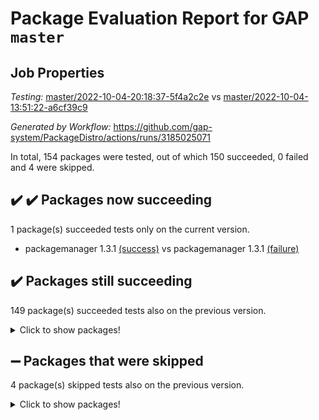 # Package Evaluation Report for GAP `master`

## Job Properties

*Testing:* [master/2022-10-04-20:18:37-5f4a2c2e](https://github.com/gap-system/PackageDistro/blob/data/reports/master/2022-10-04-20:18:37-5f4a2c2e) vs [master/2022-10-04-13:51:22-a6cf39c9](https://github.com/gap-system/PackageDistro/blob/data/reports/master/2022-10-04-13:51:22-a6cf39c9)

*Generated by Workflow:* https://github.com/gap-system/PackageDistro/actions/runs/3185025071

In total, 154 packages were tested, out of which 150 succeeded, 0 failed and 4 were skipped.

## :heavy_check_mark: :heavy_check_mark: Packages now succeeding

1 package(s) succeeded tests only on the current version.
- packagemanager 1.3.1 [(success)](https://github.com/gap-system/PackageDistro/actions/runs/3185025071/jobs/5194289376) vs packagemanager 1.3.1 [(failure)](https://github.com/gap-system/PackageDistro/actions/runs/3182438019/jobs/5188681963)

## :heavy_check_mark: Packages still succeeding

149 package(s) succeeded tests also on the previous version.
<details><summary>Click to show packages!</summary>

- 4ti2interface 2022.09-01 [(success)](https://github.com/gap-system/PackageDistro/actions/runs/3185025071/jobs/5194277921)
- ace 5.6.1 [(success)](https://github.com/gap-system/PackageDistro/actions/runs/3185025071/jobs/5194278063)
- aclib 1.3.2 [(success)](https://github.com/gap-system/PackageDistro/actions/runs/3185025071/jobs/5194278204)
- agt 0.2 [(success)](https://github.com/gap-system/PackageDistro/actions/runs/3185025071/jobs/5194278336)
- alnuth 3.2.1 [(success)](https://github.com/gap-system/PackageDistro/actions/runs/3185025071/jobs/5194278467)
- anupq 3.2.6 [(success)](https://github.com/gap-system/PackageDistro/actions/runs/3185025071/jobs/5194278608)
- atlasrep 2.1.5 [(success)](https://github.com/gap-system/PackageDistro/actions/runs/3185025071/jobs/5194278782)
- autodoc 2022.07.10 [(success)](https://github.com/gap-system/PackageDistro/actions/runs/3185025071/jobs/5194278909)
- automata 1.15 [(success)](https://github.com/gap-system/PackageDistro/actions/runs/3185025071/jobs/5194279075)
- automgrp 1.3.2 [(success)](https://github.com/gap-system/PackageDistro/actions/runs/3185025071/jobs/5194279222)
- autpgrp 1.11 [(success)](https://github.com/gap-system/PackageDistro/actions/runs/3185025071/jobs/5194279388)
- cap 2022.09-24 [(success)](https://github.com/gap-system/PackageDistro/actions/runs/3185025071/jobs/5194279507)
- caratinterface 2.3.4 [(success)](https://github.com/gap-system/PackageDistro/actions/runs/3185025071/jobs/5194279604)
- cddinterface 2022.08.11 [(success)](https://github.com/gap-system/PackageDistro/actions/runs/3185025071/jobs/5194279711)
- circle 1.6.5 [(success)](https://github.com/gap-system/PackageDistro/actions/runs/3185025071/jobs/5194279816)
- classicpres 1.22 [(success)](https://github.com/gap-system/PackageDistro/actions/runs/3185025071/jobs/5194279955)
- cohomolo 1.6.10 [(success)](https://github.com/gap-system/PackageDistro/actions/runs/3185025071/jobs/5194280043)
- congruence 1.2.4 [(success)](https://github.com/gap-system/PackageDistro/actions/runs/3185025071/jobs/5194280168)
- corelg 1.56 [(success)](https://github.com/gap-system/PackageDistro/actions/runs/3185025071/jobs/5194280281)
- crime 1.6 [(success)](https://github.com/gap-system/PackageDistro/actions/runs/3185025071/jobs/5194280419)
- crisp 1.4.5 [(success)](https://github.com/gap-system/PackageDistro/actions/runs/3185025071/jobs/5194280535)
- crypting 0.10.2 [(success)](https://github.com/gap-system/PackageDistro/actions/runs/3185025071/jobs/5194280702)
- cryst 4.1.25 [(success)](https://github.com/gap-system/PackageDistro/actions/runs/3185025071/jobs/5194280834)
- crystcat 1.1.10 [(success)](https://github.com/gap-system/PackageDistro/actions/runs/3185025071/jobs/5194280967)
- ctbllib 1.3.4 [(success)](https://github.com/gap-system/PackageDistro/actions/runs/3185025071/jobs/5194281127)
- cubefree 1.19 [(success)](https://github.com/gap-system/PackageDistro/actions/runs/3185025071/jobs/5194281249)
- curlinterface 2.3.1 [(success)](https://github.com/gap-system/PackageDistro/actions/runs/3185025071/jobs/5194281360)
- cvec 2.7.6 [(success)](https://github.com/gap-system/PackageDistro/actions/runs/3185025071/jobs/5194281489)
- datastructures 0.2.7 [(success)](https://github.com/gap-system/PackageDistro/actions/runs/3185025071/jobs/5194281603)
- deepthought 1.0.5 [(success)](https://github.com/gap-system/PackageDistro/actions/runs/3185025071/jobs/5194281693)
- design 1.7 [(success)](https://github.com/gap-system/PackageDistro/actions/runs/3185025071/jobs/5194281775)
- difsets 2.3.1 [(success)](https://github.com/gap-system/PackageDistro/actions/runs/3185025071/jobs/5194281858)
- digraphs 1.6.0 [(success)](https://github.com/gap-system/PackageDistro/actions/runs/3185025071/jobs/5194281944)
- edim 1.3.6 [(success)](https://github.com/gap-system/PackageDistro/actions/runs/3185025071/jobs/5194282025)
- example 4.3.2 [(success)](https://github.com/gap-system/PackageDistro/actions/runs/3185025071/jobs/5194282105)
- examplesforhomalg 2022.08-04 [(success)](https://github.com/gap-system/PackageDistro/actions/runs/3185025071/jobs/5194282196)
- factint 1.6.3 [(success)](https://github.com/gap-system/PackageDistro/actions/runs/3185025071/jobs/5194282331)
- ferret 1.0.8 [(success)](https://github.com/gap-system/PackageDistro/actions/runs/3185025071/jobs/5194282413)
- fga 1.4.0 [(success)](https://github.com/gap-system/PackageDistro/actions/runs/3185025071/jobs/5194282493)
- fining 1.5.1 [(success)](https://github.com/gap-system/PackageDistro/actions/runs/3185025071/jobs/5194282578)
- float 1.0.3 [(success)](https://github.com/gap-system/PackageDistro/actions/runs/3185025071/jobs/5194282661)
- format 1.4.3 [(success)](https://github.com/gap-system/PackageDistro/actions/runs/3185025071/jobs/5194282755)
- forms 1.2.8 [(success)](https://github.com/gap-system/PackageDistro/actions/runs/3185025071/jobs/5194282841)
- fplsa 1.2.5 [(success)](https://github.com/gap-system/PackageDistro/actions/runs/3185025071/jobs/5194282916)
- fr 2.4.10 [(success)](https://github.com/gap-system/PackageDistro/actions/runs/3185025071/jobs/5194283043)
- francy 1.2.5 [(success)](https://github.com/gap-system/PackageDistro/actions/runs/3185025071/jobs/5194283127)
- fwtree 1.3 [(success)](https://github.com/gap-system/PackageDistro/actions/runs/3185025071/jobs/5194283229)
- gapdoc 1.6.6 [(success)](https://github.com/gap-system/PackageDistro/actions/runs/3185025071/jobs/5194283316)
- gauss 2022.09-01 [(success)](https://github.com/gap-system/PackageDistro/actions/runs/3185025071/jobs/5194283391)
- gaussforhomalg 2022.08-03 [(success)](https://github.com/gap-system/PackageDistro/actions/runs/3185025071/jobs/5194283505)
- gbnp 1.0.5 [(success)](https://github.com/gap-system/PackageDistro/actions/runs/3185025071/jobs/5194283570)
- generalizedmorphismsforcap 2022.09-01 [(success)](https://github.com/gap-system/PackageDistro/actions/runs/3185025071/jobs/5194283671)
- genss 1.6.8 [(success)](https://github.com/gap-system/PackageDistro/actions/runs/3185025071/jobs/5194283767)
- gradedmodules 2022.09-02 [(success)](https://github.com/gap-system/PackageDistro/actions/runs/3185025071/jobs/5194283850)
- gradedringforhomalg 2022.08-02 [(success)](https://github.com/gap-system/PackageDistro/actions/runs/3185025071/jobs/5194283933)
- grape 4.8.5 [(success)](https://github.com/gap-system/PackageDistro/actions/runs/3185025071/jobs/5194284012)
- groupoids 1.71 [(success)](https://github.com/gap-system/PackageDistro/actions/runs/3185025071/jobs/5194284105)
- grpconst 2.6.2 [(success)](https://github.com/gap-system/PackageDistro/actions/runs/3185025071/jobs/5194284198)
- guarana 0.96.3 [(success)](https://github.com/gap-system/PackageDistro/actions/runs/3185025071/jobs/5194284321)
- guava 3.17 [(success)](https://github.com/gap-system/PackageDistro/actions/runs/3185025071/jobs/5194284412)
- hap 1.47 [(success)](https://github.com/gap-system/PackageDistro/actions/runs/3185025071/jobs/5194284499)
- hapcryst 0.1.15 [(success)](https://github.com/gap-system/PackageDistro/actions/runs/3185025071/jobs/5194284598)
- hecke 1.5.3 [(success)](https://github.com/gap-system/PackageDistro/actions/runs/3185025071/jobs/5194284678)
- help 3.5 [(success)](https://github.com/gap-system/PackageDistro/actions/runs/3185025071/jobs/5194284778)
- homalg 2022.08-04 [(success)](https://github.com/gap-system/PackageDistro/actions/runs/3185025071/jobs/5194284891)
- homalgtocas 2022.09-01 [(success)](https://github.com/gap-system/PackageDistro/actions/runs/3185025071/jobs/5194284995)
- idrel 2.44 [(success)](https://github.com/gap-system/PackageDistro/actions/runs/3185025071/jobs/5194285089)
- images 1.3.1 [(success)](https://github.com/gap-system/PackageDistro/actions/runs/3185025071/jobs/5194285174)
- intpic 0.3.0 [(success)](https://github.com/gap-system/PackageDistro/actions/runs/3185025071/jobs/5194285260)
- io 4.7.3 [(success)](https://github.com/gap-system/PackageDistro/actions/runs/3185025071/jobs/5194285362)
- io_forhomalg 2022.09-01 [(success)](https://github.com/gap-system/PackageDistro/actions/runs/3185025071/jobs/5194285513)
- irredsol 1.4.3 [(success)](https://github.com/gap-system/PackageDistro/actions/runs/3185025071/jobs/5194285627)
- json 2.1.0 [(success)](https://github.com/gap-system/PackageDistro/actions/runs/3185025071/jobs/5194285719)
- jupyterkernel 1.4.1 [(success)](https://github.com/gap-system/PackageDistro/actions/runs/3185025071/jobs/5194285811)
- jupyterviz 1.5.6 [(success)](https://github.com/gap-system/PackageDistro/actions/runs/3185025071/jobs/5194285911)
- kan 1.34 [(success)](https://github.com/gap-system/PackageDistro/actions/runs/3185025071/jobs/5194286012)
- kbmag 1.5.10 [(success)](https://github.com/gap-system/PackageDistro/actions/runs/3185025071/jobs/5194286137)
- laguna 3.9.5 [(success)](https://github.com/gap-system/PackageDistro/actions/runs/3185025071/jobs/5194286282)
- liealgdb 2.2.1 [(success)](https://github.com/gap-system/PackageDistro/actions/runs/3185025071/jobs/5194286452)
- liepring 2.7 [(success)](https://github.com/gap-system/PackageDistro/actions/runs/3185025071/jobs/5194286615)
- liering 2.4.2 [(success)](https://github.com/gap-system/PackageDistro/actions/runs/3185025071/jobs/5194286743)
- linearalgebraforcap 2022.09-12 [(success)](https://github.com/gap-system/PackageDistro/actions/runs/3185025071/jobs/5194286879)
- localizeringforhomalg 2022.09-01 [(success)](https://github.com/gap-system/PackageDistro/actions/runs/3185025071/jobs/5194286993)
- loops 3.4.2 [(success)](https://github.com/gap-system/PackageDistro/actions/runs/3185025071/jobs/5194287122)
- lpres 1.0.3 [(success)](https://github.com/gap-system/PackageDistro/actions/runs/3185025071/jobs/5194287222)
- majoranaalgebras 1.4 [(success)](https://github.com/gap-system/PackageDistro/actions/runs/3185025071/jobs/5194287296)
- mapclass 1.4.6 [(success)](https://github.com/gap-system/PackageDistro/actions/runs/3185025071/jobs/5194287395)
- matgrp 0.70 [(success)](https://github.com/gap-system/PackageDistro/actions/runs/3185025071/jobs/5194287492)
- matricesforhomalg 2022.09-01 [(success)](https://github.com/gap-system/PackageDistro/actions/runs/3185025071/jobs/5194287626)
- modisom 2.5.3 [(success)](https://github.com/gap-system/PackageDistro/actions/runs/3185025071/jobs/5194287781)
- modulepresentationsforcap 2022.09-02 [(success)](https://github.com/gap-system/PackageDistro/actions/runs/3185025071/jobs/5194287942)
- modules 2022.09-01 [(success)](https://github.com/gap-system/PackageDistro/actions/runs/3185025071/jobs/5194288100)
- monoidalcategories 2022.09-11 [(success)](https://github.com/gap-system/PackageDistro/actions/runs/3185025071/jobs/5194288251)
- nconvex 2022.09-01 [(success)](https://github.com/gap-system/PackageDistro/actions/runs/3185025071/jobs/5194288371)
- nilmat 1.4.2 [(success)](https://github.com/gap-system/PackageDistro/actions/runs/3185025071/jobs/5194288520)
- nock 1.5 [(success)](https://github.com/gap-system/PackageDistro/actions/runs/3185025071/jobs/5194288636)
- normalizinterface 1.3.4 [(success)](https://github.com/gap-system/PackageDistro/actions/runs/3185025071/jobs/5194288766)
- nq 2.5.8 [(success)](https://github.com/gap-system/PackageDistro/actions/runs/3185025071/jobs/5194288908)
- numericalsgps 1.3.1 [(success)](https://github.com/gap-system/PackageDistro/actions/runs/3185025071/jobs/5194289039)
- openmath 11.5.1 [(success)](https://github.com/gap-system/PackageDistro/actions/runs/3185025071/jobs/5194289161)
- orb 4.9.0 [(success)](https://github.com/gap-system/PackageDistro/actions/runs/3185025071/jobs/5194289292)
- patternclass 2.4.2 [(success)](https://github.com/gap-system/PackageDistro/actions/runs/3185025071/jobs/5194289496)
- permut 2.0.4 [(success)](https://github.com/gap-system/PackageDistro/actions/runs/3185025071/jobs/5194289616)
- polenta 1.3.10 [(success)](https://github.com/gap-system/PackageDistro/actions/runs/3185025071/jobs/5194289712)
- polymaking 0.8.6 [(success)](https://github.com/gap-system/PackageDistro/actions/runs/3185025071/jobs/5194289841)
- primgrp 3.4.2 [(success)](https://github.com/gap-system/PackageDistro/actions/runs/3185025071/jobs/5194289944)
- profiling 2.5.0 [(success)](https://github.com/gap-system/PackageDistro/actions/runs/3185025071/jobs/5194290036)
- qpa 1.34 [(success)](https://github.com/gap-system/PackageDistro/actions/runs/3185025071/jobs/5194290118)
- quagroup 1.8.3 [(success)](https://github.com/gap-system/PackageDistro/actions/runs/3185025071/jobs/5194290202)
- radiroot 2.9 [(success)](https://github.com/gap-system/PackageDistro/actions/runs/3185025071/jobs/5194290292)
- rcwa 4.7.0 [(success)](https://github.com/gap-system/PackageDistro/actions/runs/3185025071/jobs/5194290392)
- rds 1.8 [(success)](https://github.com/gap-system/PackageDistro/actions/runs/3185025071/jobs/5194290469)
- recog 1.4.2 [(success)](https://github.com/gap-system/PackageDistro/actions/runs/3185025071/jobs/5194290566)
- repndecomp 1.2.1 [(success)](https://github.com/gap-system/PackageDistro/actions/runs/3185025071/jobs/5194290661)
- repsn 3.1.0 [(success)](https://github.com/gap-system/PackageDistro/actions/runs/3185025071/jobs/5194290758)
- resclasses 4.7.3 [(success)](https://github.com/gap-system/PackageDistro/actions/runs/3185025071/jobs/5194290856)
- ringsforhomalg 2022.09-01 [(success)](https://github.com/gap-system/PackageDistro/actions/runs/3185025071/jobs/5194290988)
- sco 2022.09-01 [(success)](https://github.com/gap-system/PackageDistro/actions/runs/3185025071/jobs/5194291075)
- scscp 2.3.1 [(success)](https://github.com/gap-system/PackageDistro/actions/runs/3185025071/jobs/5194291173)
- semigroups 5.0.2 [(success)](https://github.com/gap-system/PackageDistro/actions/runs/3185025071/jobs/5194291241)
- sglppow 2.2 [(success)](https://github.com/gap-system/PackageDistro/actions/runs/3185025071/jobs/5194291332)
- sgpviz 0.999.5 [(success)](https://github.com/gap-system/PackageDistro/actions/runs/3185025071/jobs/5194291425)
- simpcomp 2.1.14 [(success)](https://github.com/gap-system/PackageDistro/actions/runs/3185025071/jobs/5194291508)
- singular 2022.09.23 [(success)](https://github.com/gap-system/PackageDistro/actions/runs/3185025071/jobs/5194291603)
- sla 1.5.3 [(success)](https://github.com/gap-system/PackageDistro/actions/runs/3185025071/jobs/5194291700)
- smallgrp 1.5 [(success)](https://github.com/gap-system/PackageDistro/actions/runs/3185025071/jobs/5194291786)
- smallsemi 0.6.13 [(success)](https://github.com/gap-system/PackageDistro/actions/runs/3185025071/jobs/5194291894)
- sonata 2.9.4 [(success)](https://github.com/gap-system/PackageDistro/actions/runs/3185025071/jobs/5194292013)
- sophus 1.27 [(success)](https://github.com/gap-system/PackageDistro/actions/runs/3185025071/jobs/5194292121)
- spinsym 1.5.2 [(success)](https://github.com/gap-system/PackageDistro/actions/runs/3185025071/jobs/5194292224)
- standardff 0.9.4 [(success)](https://github.com/gap-system/PackageDistro/actions/runs/3185025071/jobs/5194292320)
- symbcompcc 1.3.2 [(success)](https://github.com/gap-system/PackageDistro/actions/runs/3185025071/jobs/5194292434)
- thelma 1.3 [(success)](https://github.com/gap-system/PackageDistro/actions/runs/3185025071/jobs/5194292534)
- tomlib 1.2.9 [(success)](https://github.com/gap-system/PackageDistro/actions/runs/3185025071/jobs/5194292654)
- toolsforhomalg 2022.09-08 [(success)](https://github.com/gap-system/PackageDistro/actions/runs/3185025071/jobs/5194292735)
- toric 1.9.5 [(success)](https://github.com/gap-system/PackageDistro/actions/runs/3185025071/jobs/5194292851)
- toricvarieties 2022.07.13 [(success)](https://github.com/gap-system/PackageDistro/actions/runs/3185025071/jobs/5194292951)
- transgrp 3.6.3 [(success)](https://github.com/gap-system/PackageDistro/actions/runs/3185025071/jobs/5194293076)
- ugaly 4.0.3 [(success)](https://github.com/gap-system/PackageDistro/actions/runs/3185025071/jobs/5194293181)
- unipot 1.5 [(success)](https://github.com/gap-system/PackageDistro/actions/runs/3185025071/jobs/5194293302)
- unitlib 4.1.0 [(success)](https://github.com/gap-system/PackageDistro/actions/runs/3185025071/jobs/5194293411)
- utils 0.77 [(success)](https://github.com/gap-system/PackageDistro/actions/runs/3185025071/jobs/5194293540)
- uuid 0.7 [(success)](https://github.com/gap-system/PackageDistro/actions/runs/3185025071/jobs/5194293667)
- walrus 0.9991 [(success)](https://github.com/gap-system/PackageDistro/actions/runs/3185025071/jobs/5194293786)
- wedderga 4.10.2 [(success)](https://github.com/gap-system/PackageDistro/actions/runs/3185025071/jobs/5194293915)
- xmod 2.88 [(success)](https://github.com/gap-system/PackageDistro/actions/runs/3185025071/jobs/5194294033)
- xmodalg 1.22 [(success)](https://github.com/gap-system/PackageDistro/actions/runs/3185025071/jobs/5194294149)
- yangbaxter 0.10.1 [(success)](https://github.com/gap-system/PackageDistro/actions/runs/3185025071/jobs/5194294267)
- zeromqinterface 0.14 [(success)](https://github.com/gap-system/PackageDistro/actions/runs/3185025071/jobs/5194294384)
</details>

## :heavy_minus_sign: Packages that were skipped

4 package(s) skipped tests also on the previous version.
<details><summary>Click to show packages!</summary>

- browse 1.8.17 [(skipped)](https://github.com/gap-system/PackageDistro/actions/runs/3185025071/jobs/5194108108)
- itc 1.5.1 [(skipped)](https://github.com/gap-system/PackageDistro/actions/runs/3185025071/jobs/5194108108)
- polycyclic 2.16 [(skipped)](https://github.com/gap-system/PackageDistro/actions/runs/3185025071/jobs/5194108108)
- xgap 4.31 [(skipped)](https://github.com/gap-system/PackageDistro/actions/runs/3185025071/jobs/5194108108)
</details>

